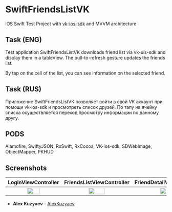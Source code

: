 # SwiftFriendsListVK

iOS Swift Test Project with [vk-ios-sdk](https://github.com/VKCOM/vk-ios-sdk) and MVVM architecture

## Task (ENG)

Test application SwiftFriendsListVK downloads friend list via vk-uis-sdk and display them in a tableView. The pull-to-refresh gesture updates the friends list. 

By tap on the cell of the list, you can see information on the selected friend.

## Task (RUS)

Приложение SwiftFriendsListVK позволяет войти в свой VK аккаунт при помощи vk-ios-sdk и просмотреть список друзей.
По тапу на ячейку списка осуществляется переход просмотру информации по данному другу.

## PODS

Alamofire, SwiftyJSON, RxSwift, RxCocoa, VK-ios-sdk, SDWebImage, ObjectMapper, PKHUD

## Screenshots

LoginViewController            |  FriendsListViewController | FriendDetailViewController
:-------------------------:|:-------------------------:|:-------------------------:|
<img src="https://user-images.githubusercontent.com/19716289/43244147-23aeef00-90c3-11e8-86ab-bd8b6397de25.png" width="50%"> | <img src="https://user-images.githubusercontent.com/19716289/43244171-3558370c-90c3-11e8-8c6f-0adaea9373cb.png" width="50%"> |<img src="https://user-images.githubusercontent.com/19716289/43244183-3c9918ce-90c3-11e8-9bed-d3ea6746a136.png" width="50%">

* **Alex Kuzyaev** - [AlexKuzyaev](https://github.com/AlexKuzyaev)
